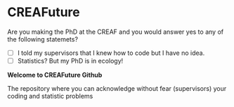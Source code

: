 # CREAFuture

Are you making the PhD at the CREAF and you would answer yes to any of the following statemets?

- [ ] I told my supervisors that I knew how to code but I have no idea.  
- [ ] Statistics? But my PhD is in ecology!

**Welcome to CREAFuture Github**

The repository where you can acknowledge without fear (supervisors) your coding and statistic problems
